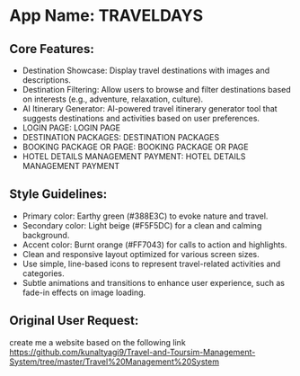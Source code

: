# **App Name**: TRAVELDAYS

## Core Features:

- Destination Showcase: Display travel destinations with images and descriptions.
- Destination Filtering: Allow users to browse and filter destinations based on interests (e.g., adventure, relaxation, culture).
- AI Itinerary Generator: AI-powered travel itinerary generator tool that suggests destinations and activities based on user preferences.
- LOGIN PAGE: LOGIN PAGE
- DESTINATION PACKAGES: DESTINATION PACKAGES
- BOOKING PACKAGE OR PAGE: BOOKING PACKAGE OR PAGE
- HOTEL DETAILS MANAGEMENT PAYMENT: HOTEL DETAILS MANAGEMENT PAYMENT

## Style Guidelines:

- Primary color: Earthy green (#388E3C) to evoke nature and travel.
- Secondary color: Light beige (#F5F5DC) for a clean and calming background.
- Accent color: Burnt orange (#FF7043) for calls to action and highlights.
- Clean and responsive layout optimized for various screen sizes.
- Use simple, line-based icons to represent travel-related activities and categories.
- Subtle animations and transitions to enhance user experience, such as fade-in effects on image loading.

## Original User Request:
create me a website based on the following link   https://github.com/kunaltyagi9/Travel-and-Toursim-Management-System/tree/master/Travel%20Management%20System
  